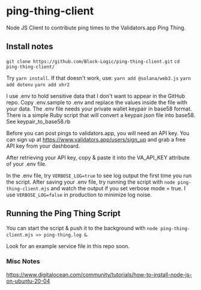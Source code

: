# ping-thing-client
Node JS Client to contribute ping times to the Validators.app Ping Thing.

## Install notes
`git clone https://github.com/Block-Logic/ping-thing-client.git`
`cd ping-thing-client/`

Try `yarn install`. If that doesn't work, use:
`yarn add @solana/web3.js`
`yarn add dotenv`
`yarn add xhr2`

I use .env to hold sensitive data that I don't want to appear in the GitHub repo. Copy .env.sample to .env and replace the values inside the file with your data. The .env file needs your private wallet keypair in base58 format. There is a simple Ruby script that will convert a keypair.json file into base58. See keypair_to_base58.rb

Before you can post pings to validators.app, you will need an API key. You can sign up at https://www.validators.app/users/sign_up and grab a free API key from your dashboard.

After retrieving your API key, copy & paste it into the VA_API_KEY attribute of your .env file.

In the .env file, try `VERBOSE_LOG=true` to see log output the first time you run the script. After saving your .env file, try running the script with `node ping-thing-client.mjs` and watch the output if you set verbose mode = true. I use `VERBOSE_LOG=false` in production to minimize log noise.

## Running the Ping Thing Script
You can start the script & push it to the background with `node ping-thing-client.mjs >> ping-thing.log &`.

Look for an example service file in this repo soon.

### Misc Notes
https://www.digitalocean.com/community/tutorials/how-to-install-node-js-on-ubuntu-20-04

